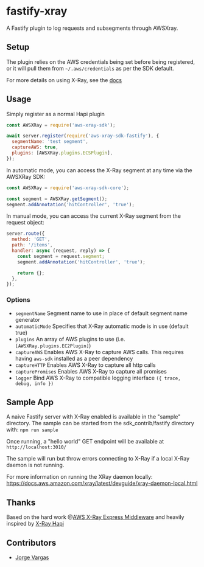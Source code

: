 # fastify-xray

A Fastify plugin to log requests and subsegments through AWSXray.

## Setup

The plugin relies on the AWS credentials being set before being registered, or it will pull them from
`~/.aws/credentials` as per the SDK default.

For more details on using X-Ray, see the [docs](https://docs.aws.amazon.com/xray-sdk-for-nodejs/latest/reference)

## Usage

Simply register as a normal Hapi plugin

```js
const AWSXRay = require('aws-xray-sdk');

await server.register(require('aws-xray-sdk-fastify'), {
  segmentName: 'test segment',
  captureAWS: true,
  plugins: [AWSXRay.plugins.ECSPlugin],
});
```

In automatic mode, you can access the X-Ray segment at any time via the AWSXRay SDK:

```js
const AWSXRay = require('aws-xray-sdk-core');

const segment = AWSXRay.getSegment();
segment.addAnnotation('hitController', 'true');
```

In manual mode, you can access the current X-Ray segment from the request object:

```js
server.route({
  method: 'GET',
  path: '/items',
  handler: async (request, reply) => {
    const segment = request.segment;
    segment.addAnnotation('hitController', 'true');

    return {};
  },
});
```

### Options

- `segmentName` Segment name to use in place of default segment name generator
- `automaticMode` Specifies that X-Ray automatic mode is in use (default true)
- `plugins` An array of AWS plugins to use (i.e. `[AWSXRay.plugins.EC2Plugin]`)
- `captureAWS` Enables AWS X-Ray to capture AWS calls. This requires having `aws-sdk` installed as a peer dependency
- `captureHTTP` Enables AWS X-Ray to capture all http calls
- `capturePromises` Enables AWS X-Ray to capture all promises
- `logger` Bind AWS X-Ray to compatible logging interface `({ trace, debug, info })`

## Sample App

A naive Fastify server with X-Ray enabled is available in the "sample" directory.
The sample can be started from the sdk_contrib/fastify directory with: `npm run sample`

Once running, a "hello world" GET endpoint will be available at `http://localhost:3010/`

The sample will run but throw errors connecting to X-Ray if a local X-Ray daemon is not running.

For more information on running the XRay daemon locally:
https://docs.aws.amazon.com/xray/latest/devguide/xray-daemon-local.html

## Thanks

Based on the hard work @[AWS X-Ray Express Middleware](https://github.com/aws/aws-xray-sdk-node/tree/master/packages/express) and heavily inspired by [X-Ray Hapi](https://github.com/aws/aws-xray-sdk-node/tree/master/sdk_contrib/hapi)

## Contributors

- [Jorge Vargas](https://github.com/jorgevrgs)

